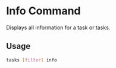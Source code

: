 # Info Command

Displays all information for a task or tasks.

## Usage

```bash
tasks [filter] info
```
